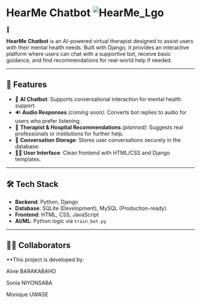 # HearMe Chatbot ![HearMe_Lgo](https://github.com/user-attachments/assets/fe841d11-abf9-4e48-ad87-5d6ca3d43513)
🧠

**HearMe Chatbot** is an AI-powered virtual therapist designed to assist users with their mental health needs. Built with Django, it provides an interactive platform where users can chat with a supportive bot, receive basic guidance, and find recommendations for real-world help if needed.

---

## 🌟 Features

- 💬 **AI Chatbot**: Supports conversational interaction for mental health support.
- 🔊 **Audio Responses** *(coming soon)*: Converts bot replies to audio for users who prefer listening.
- 🏥 **Therapist & Hospital Recommendations** *(planned)*: Suggests real professionals or institutions for further help.
- 💾 **Conversation Storage**: Stores user conversations securely in the database.
- 👩‍💻 **User Interface**: Clean frontend with HTML/CSS and Django templates.

---

## 🛠 Tech Stack

- **Backend**: Python, Django
- **Database**: SQLite (Development), MySQL (Production-ready)
- **Frontend**: HTML, CSS, JavaScript
- **AI/ML**: Python logic via `train_bot.py`

---

## 👩‍💻 Collaborators
**This project is developed by:

Aline BARAKABAHO

Sonia NIYONSABA

Monique UWASE

